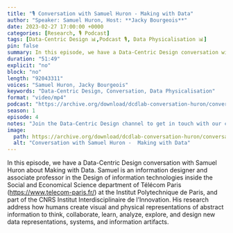 ```yaml
---
title: "🎙️ Conversation with Samuel Huron - Making with Data"
author: "Speaker: Samuel Huron, Host: **Jacky Bourgeois**"
date: 2023-02-27 17:00:00 +0000
categories: [Research, 🎙️ Podcast]
tags: [Data-Centric Design 📊,Podcast 🎙️, Data Physicalisation 📊]
pin: false
summary: In this episode, we have a Data-Centric Design conversation with Samuel Huron about Making with Data. Samuel is an information designer and associate professor in the Design of information technologies inside the Social and Economical Science department of Télécom Paris (https://www.telecom-paris.fr/) at the Institut Polytechnique de Paris, and part of the CNRS Institut Interdisciplinaire de l’Innovation. His research address how humans create visual and physical representations of abstract information to think, collaborate, learn, analyze, explore, and design new data representations, systems, and information artifacts.
duration: "51:49"
explicit: "no"
block: "no"
length: "92043311"
voices: "Samuel Huron, Jacky Bourgeois"
keywords: "Data-Centric Design, Conversation, Data Physicalisation"
format: "video/mp4"
podcast: "https://archive.org/download/dcdlab-conversation-huron/conversation-huron.mp4"
season: 1
episode: 4
notes: "Join the Data-Centric Design channel to get in touch with our community: https://join.slack.com/t/data-centricdesign/shared_invite/zt-1izg8lchw-TYFzqOwMMCe2Ete9GHQfpQ"
image:
  path: https://archive.org/download/dcdlab-conversation-huron/conversation-huron.png
  alt: "Conversation with Samuel Huron -  Making with Data"
---
```


In this episode, we have a Data-Centric Design conversation with Samuel Huron about Making with Data. Samuel is an information designer and associate professor in the Design of information technologies inside the Social and Economical Science department of Télécom Paris (https://www.telecom-paris.fr/) at the Institut Polytechnique de Paris, and part of the CNRS Institut Interdisciplinaire de l’Innovation. His research address how humans create visual and physical representations of abstract information to think, collaborate, learn, analyze, explore, and design new data representations, systems, and information artifacts.